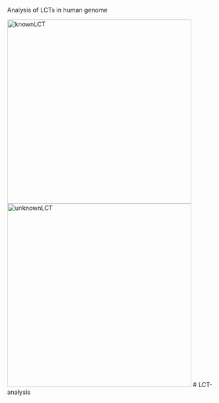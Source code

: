 Analysis of LCTs in human genome 

<img width="426" alt="knownLCT" src="https://user-images.githubusercontent.com/87133682/153003804-e28b6651-cf65-4c84-8c4d-ceb37b478981.png">
<img width="426" alt="unknownLCT" src="https://user-images.githubusercontent.com/87133682/153003809-e5c043f0-a787-46bc-a65e-9804e8bc867d.png">
# LCT-analysis

